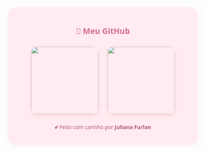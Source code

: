 <div align="center" style="background-color: #FFEBF0; padding: 20px; border-radius: 20px; box-shadow: 0 4px 10px rgba(255, 203, 219, 0.5); max-width: 800px; margin: auto;">

  <h2 style="color: #D36C8D; font-family: 'Segoe UI', Tahoma, Geneva, Verdana, sans-serif;">🌸 Meu GitHub</h2>

  <a href="https://github.com/JulianaFurlan" target="_blank" style="text-decoration: none;">
    <img height="180em" style="border-radius: 15px; margin: 10px; box-shadow: 0 4px 8px rgba(255, 182, 193, 0.4);" 
      src="https://github-readme-stats.vercel.app/api?username=JulianaFurlan&show_icons=true&theme=rose_pine&include_all_commits=true&count_private=true"/>
    <img height="180em" style="border-radius: 15px; margin: 10px; box-shadow: 0 4px 8px rgba(255, 182, 193, 0.4);" 
      src="https://github-readme-stats.vercel.app/api/top-langs/?username=JulianaFurlan&layout=compact&langs_count=6&theme=rose_pine"/>
  </a>

  <p style="color: #B45575; font-family: 'Segoe UI', Tahoma, Geneva, Verdana, sans-serif; font-size: 14px; margin-top: 15px;">
    💕 Feito com carinho por <strong>Juliana Furlan</strong>
  </p>

</div>
